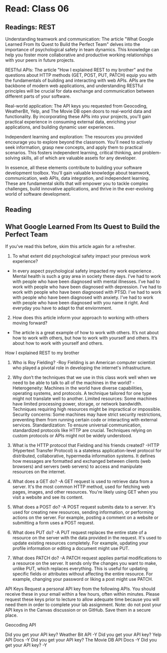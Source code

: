 # Read: Class 06
## Readings: REST

Understanding teamwork and communication: The article "What Google Learned From Its Quest to Build the Perfect Team" delves into the importance of psychological safety in team dynamics. This knowledge can help you foster more collaborative and productive working relationships with your peers in future projects.

RESTful APIs: The article "How I explained REST to my brother" and the questions about HTTP methods (GET, POST, PUT, PATCH) equip you with the fundamentals of building and interacting with web APIs. APIs are the backbone of modern web applications, and understanding RESTful principles will be crucial for data exchange and communication between different parts of your software.

Real-world application: The API keys you requested from Geocoding, WeatherBit, Yelp, and The Movie DB open doors to real-world data and functionality. By incorporating these APIs into your projects, you'll gain practical experience in consuming external data, enriching your applications, and building dynamic user experiences.

Independent learning and exploration: The resources you provided encourage you to explore beyond the classroom. You'll need to actively seek information, grasp new concepts, and apply them to practical scenarios. This fosters independent learning, critical thinking, and problem-solving skills, all of which are valuable assets for any developer.

In essence, all these elements contribute to building your software development toolbox. You'll gain valuable knowledge about teamwork, communication, web APIs, data integration, and independent learning. These are fundamental skills that will empower you to tackle complex challenges, build innovative applications, and thrive in the ever-evolving world of software development.




## Reading
## What Google Learned From Its Quest to Build the Perfect Team

If you’ve read this before, skim this article again for a refresher.

1. To what extent did psychological safety impact your previous work experience?
- In every aspect psychological safety impacted my work experience . Mental health is such a gray area in society these days. I’ve had to work with people who have been diagnosed with mental illnesses. I’ve had to work with people who have been diagnosed with depression. I’ve had to work with people who have been diagnosed with PTSD. I’ve had to work with people who have been diagnosed with anxiety. I’ve had to work with people who have been diagnosed with you name it right. And everyday you have to adapt to that enviornment.


2. How does this article inform your approach to working with others moving forward?
- The article is a great example of how to work with others. It’s not about how to work with others, but how to work with yourself and others. It’s about how to work with yourself and others. 


How I explained REST to my brother

1. Who is Roy Fielding?
-Roy Fielding is an American computer scientist who played a pivotal role in developing the internet's infrastructure.


2. Why don’t the techniques that we use in this class work well when we need to be able to talk to all of the machines in the world?
-Heterogeneity: Machines in the world have diverse capabilities, operating systems, and protocols. A technique tailored for one type might not translate well to another.
Limited resources: Some machines have limited processing power, storage, or network bandwidth. Techniques requiring high resources might be impractical or impossible.
Security concerns: Some machines may have strict security restrictions, preventing them from running certain code or interacting with external services.
Standardization: To ensure universal communication, standardized protocols like HTTP are crucial. Techniques relying on custom protocols or APIs might not be widely understood.



3. What is the HTTP protocol that Fielding and his friends created?
-HTTP (Hypertext Transfer Protocol) is a stateless application-level protocol for distributed, collaborative, hypermedia information systems. It defines how messages are formatted and exchanged between clients (web browsers) and servers (web servers) to access and manipulate resources on the internet.





4. What does a GET do?
-A GET request is used to retrieve data from a server. It's the most common HTTP method, used for fetching web pages, images, and other resources. You're likely using GET when you visit a website and see its content.





5. What does a POST do?
-A POST request submits data to a server. It's used for creating new resources, sending information, or performing actions on the server. For example, posting a comment on a website or submitting a form uses a POST request.




6. What does PUT do?
-A PUT request replaces the entire state of a resource on the server with the data provided in the request. It's used to update existing resources completely. For example, updating your profile information or editing a document might use PUT.


7. What does PATCH do?
-A PATCH request applies partial modifications to a resource on the server. It sends only the changes you want to make, unlike PUT, which replaces everything. This is useful for updating specific fields or attributes without affecting the entire resource. For example, changing your password or liking a post might use PATCH.




API Keys
Request a personal API key from the following APIs. You should receive these in your email within a few hours, often within minutes. Please request these keys prior to lecture to allow adequate time because you will need them in order to complete your lab assignment. Note: do not post your API keys in the Canvas discussion or on GitHub. Save them in a secure place.

Geocoding API

Did you get your API key?
Weather Bit API
-Y
Did you get your API key?
Yelp API Docs
-Y
Did you get your API key?
The Movie DB API Docs
-Y
Did you get your API key?
-Y